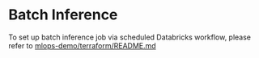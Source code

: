# Batch Inference
To set up batch inference job via scheduled Databricks workflow, please refer to [mlops-demo/terraform/README.md](../../terraform/README.md#setting-up-batch-inference-job)
